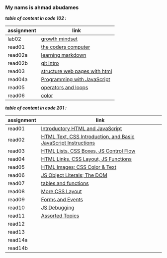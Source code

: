 ### My nams is ahmad abudames

***table of content in code 102 :***

| assignment | link |
| --- | ----------- |
| lab02 | [growth mindset](code102/lab02.md) |
| read01 | [the coders computer](code102/read01.md) |
| read02a | [learning markdown](code102/read02a.md) |
| read02b |[ git intro ](code102/read02b.md)|
| read03 | [structure web pages with html](code102/read03.md) |
| read04a | [Programming with JavaScript](code102/read04a.md) |
| read05 | [operators and loops](code102/read05.md) |
| read06 | [color](code102/read06.md) |



***table of contant in code 201 :***

| assignment | link |
| --- | ----------- |
| read01| [Introductory HTML and JavaScript](code201/read01.md) |
| read02 | [HTML Text, CSS Introduction, and Basic JavaScript Instructions](code201/read02.md) |
| read03| [HTML Lists, CSS Boxes, JS Control Flow](code201/read03.md) |
| read04 | [HTML Links, CSS Layout, JS Functions](code201/read04.md) |
| read05| [HTML Images; CSS Color & Text](code201/read05.md) |
| read06 | [JS Object Literals; The DOM](code201/read06.md) |
| read07| [tables and functions ](code201/read07.md) |
| read08 | [More CSS Layout](code201/read08.md) |
| read09| [Forms and Events](code201/read09.md) |
| read10| [ JS Debugging](code201/read10.md) |
| read11| [Assorted Topics](code201/read11.md) |
| read12 | [](code201/read12.md) |
| read13| [](code201/read13.md) |
| read14a | [](code201/read14a.md) |
| read14b| [](code201/read14b.md) |





